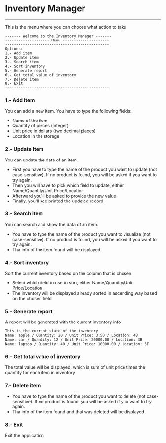 # Inventory Manager
--------------------------------

This is the menu where you can choose what action to take
```
------- Welcome to the Inventory Manager -------
-------------------- Menu ---------------------
-----------------------------------------------
Options:
1.- Add item
2.- Update item
3.- Search item
4.- Sort inventory
5.- Generate report
6.- Get total value of inventory
7.- Delete item
8.- Exit
-----------------------------------------------
```

### 1.- Add Item
You can add a new item. 
You have to type the following fields:
* Name of the item
* Quantity of pieces (integer)
* Unit price in dollars (two decimal places)
* Location in the storage

### 2.- Update Item
You can update the data of an item.
* First you have to type the name of the product you want to update (not case-sensitive). If no product is found, you will be asked if you want to try again.
* Then you will have to pick which field to update, either Name/Quantity/Unit Price/Location
* Afterward you'll be asked to provide the new value
* Finally, you'll see printed the updated record

### 3.- Search item
You can search and show the data of an item.
* You have to type the name of the product you want to visualize (not case-sensitive). If no product is found, you will be asked if you want to try again.
* Tha info of the item found will be displayed

### 4.- Sort inventory
Sort the current inventory based on the column that is chosen.
* Select which field to use to sort, either Name/Quantity/Unit Price/Location
* The inventory will be displayed already sorted in ascending way based on the chosen field

### 5.- Generate report
A report will be generated with the current inventory info
```
This is the current state of the inventory
Name: apple / Quantity: 20 / Unit Price: 3.50 / Location: 4B
Name: car / Quantity: 12 / Unit Price: 20000.00 / Location: 3B
Name: laptop / Quantity: 40 / Unit Price: 10000.00 / Location: 5F
```

### 6.- Get total value of inventory
The total value will be displayed, which is sum of unit price times the quantity for each item in inventory

### 7.- Delete item
* You have to type the name of the product you want to delete (not case-sensitive). If no product is found, you will be asked if you want to try again.
* Tha info of the item found and that was deleted will be displayed

### 8.- Exit
Exit the application


